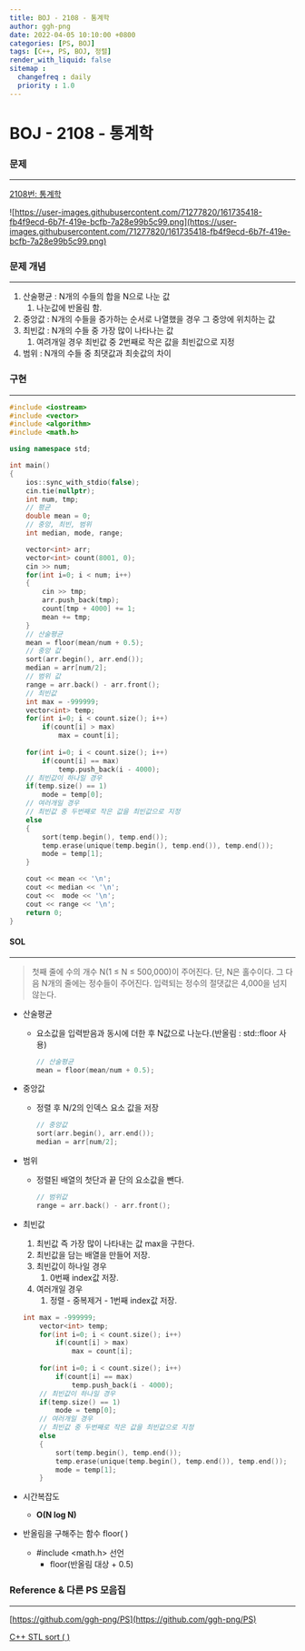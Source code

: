 ```yaml
---
title: BOJ - 2108 - 통계학
author: ggh-png
date: 2022-04-05 10:10:00 +0800
categories: [PS, BOJ]
tags: [C++, PS, BOJ, 정렬]
render_with_liquid: false
sitemap :
  changefreq : daily
  priority : 1.0
---
```


# BOJ - 2108 - 통계학

### 문제

---

[2108번: 통계학](https://www.acmicpc.net/problem/2108)

![https://user-images.githubusercontent.com/71277820/161735418-fb4f9ecd-6b7f-419e-bcfb-7a28e99b5c99.png](https://user-images.githubusercontent.com/71277820/161735418-fb4f9ecd-6b7f-419e-bcfb-7a28e99b5c99.png)

### 문제 개념

---

1. 산술평균 : N개의 수들의 합을 N으로 나눈 값
    1. 나눈값에 반올림 함.  
2. 중앙값 : N개의 수들을 증가하는 순서로 나열했을 경우 그 중앙에 위치하는 값
3. 최빈값 : N개의 수들 중 가장 많이 나타나는 값
    1. 여려개일 경우 최빈값 중 2번째로 작은 값을 최빈값으로 지정 
4. 범위 : N개의 수들 중 최댓값과 최솟값의 차이

### 구현

---

```cpp
#include <iostream>
#include <vector>
#include <algorithm>
#include <math.h>

using namespace std;

int main()
{
    ios::sync_with_stdio(false);
    cin.tie(nullptr);
    int num, tmp;
    // 평균
    double mean = 0;
    // 중앙, 최빈, 범위
    int median, mode, range;

    vector<int> arr;
    vector<int> count(8001, 0);
    cin >> num;
    for(int i=0; i < num; i++)
    {
        cin >> tmp;
        arr.push_back(tmp);
        count[tmp + 4000] += 1;
        mean += tmp;
    }
    // 산술평균 
    mean = floor(mean/num + 0.5);
    // 중앙 값
    sort(arr.begin(), arr.end());
    median = arr[num/2];
    // 범위 값
    range = arr.back() - arr.front();
    // 최빈값
    int max = -999999; 
    vector<int> temp; 
    for(int i=0; i < count.size(); i++)
        if(count[i] > max)
            max = count[i];
    
    for(int i=0; i < count.size(); i++)
        if(count[i] == max)
            temp.push_back(i - 4000);
    // 최빈값이 하나일 경우 
    if(temp.size() == 1)
        mode = temp[0];
    // 여러개일 경우
    // 최빈값 중 두번째로 작은 값을 최빈값으로 지정   
    else
    {
        sort(temp.begin(), temp.end());
        temp.erase(unique(temp.begin(), temp.end()), temp.end());
        mode = temp[1];
    }

    cout << mean << '\n';
    cout << median << '\n';
    cout <<  mode << '\n';
    cout << range << '\n';
    return 0;
}
```

#### SOL

---

> 첫째 줄에 수의 개수 N(1 ≤ N ≤ 500,000)이 주어진다. 단, N은 홀수이다. 그 다음 N개의 줄에는 정수들이 주어진다. 입력되는 정수의 절댓값은 4,000을 넘지 않는다.
> 

- 산술평균
    - 요소값을 입력받음과 동시에 더한 후 N값으로 나눈다.(반올림 : std::floor 사용)
        
        ```cpp
        // 산술평균
        mean = floor(mean/num + 0.5);
        ```
        
- 중앙값
    - 정렬 후 N/2의 인덱스 요소 값을 저장
        
        ```cpp
        // 중앙값
        sort(arr.begin(), arr.end());
        median = arr[num/2];
        ```
        
- 범위
    - 정렬된 배열의 첫단과 끝 단의 요소값을 뺀다.
        
        ```cpp
        // 범위값
        range = arr.back() - arr.front();
        ```
        
- 최빈값
    1. 최빈값 즉 가장 많이 나타내는 값 max을 구한다.
    2. 최빈값을 담는 배열을 만들어 저장. 
    3. 최빈값이 하나일 경우 
        1. 0번째 index값 저장. 
    4. 여러개일 경우 
        1. 정렬 - 중복제거 - 1번째 index값 저장. 
    
    ```cpp
    int max = -999999; 
        vector<int> temp; 
        for(int i=0; i < count.size(); i++)
            if(count[i] > max)
                max = count[i];
        
        for(int i=0; i < count.size(); i++)
            if(count[i] == max)
                temp.push_back(i - 4000);
        // 최빈값이 하나일 경우 
        if(temp.size() == 1)
            mode = temp[0];
        // 여러개일 경우
        // 최빈값 중 두번째로 작은 값을 최빈값으로 지정   
        else
        {
            sort(temp.begin(), temp.end());
            temp.erase(unique(temp.begin(), temp.end()), temp.end());
            mode = temp[1];
        }
    ```
    
- 시간복잡도
    - **O(N log N)**
- 반올림을 구해주는 함수 floor( )
    - #include <math.h> 선언
        - floor(반올림 대상 + 0.5)

### Reference & 다른 PS 모음집

---

[https://github.com/ggh-png/PS](https://github.com/ggh-png/PS)

[C++ STL sort ( )](https://ggh-png.github.io/posts/cpp-stl-sort/)